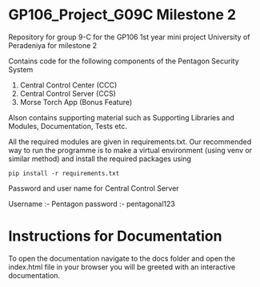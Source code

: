 # GP106_Project_G09C Milestone 2
Repository for group 9-C for the GP106 1st year mini project University of Peradeniya for milestone 2

Contains code for the following components of the Pentagon Security System

1. Central Control Center (CCC)
2. Central Control Server (CCS)
3. Morse Torch App (Bonus Feature)

Alson contains supporting material such as Supporting Libraries and Modules, Documentation, Tests etc.

All the required modules are given in requirements.txt. Our recommended way to run the programme is to make a virtual environment (using venv or similar method) and install the required packages using 

    pip install -r requirements.txt

Password and user name for Central Control Server

Username :- Pentagon
password :- pentagonal123

# Instructions for Documentation

To open the documentation navigate to the docs folder and open the index.html file in your browser you will be greeted with an interactive documentation.